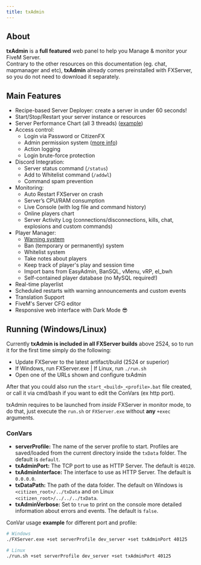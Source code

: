 ```yaml
---
title: txAdmin
---
```


## About
**txAdmin** is a **full featured** web panel to help you Manage & monitor your FiveM Server.  
Contrary to the other resources on this documentation (eg. chat, mapmanager and etc), **txAdmin** already comes preinstalled with FXServer, so you do not need to download it separately.

## Main Features
- Recipe-based Server Deployer: create a server in under 60 seconds!
- Start/Stop/Restart your server instance or resources
- Server Performance Chart (all 3 threads) ([example](https://i.imgur.com/k1R1ZXO.gif))
- Access control:
	- Login via Password or CitizenFX
	- Admin permission system ([more info](permissions))
	- Action logging
	- Login brute-force protection
- Discord Integration:
	- Server status command (`/status`)
	- Add to Whitelist command (`/addwl`)
	- Command spam prevention
- Monitoring:
	- Auto Restart FXServer on crash
	- Server’s CPU/RAM consumption
	- Live Console (with log file and command history)
	- Online players chart
	- Server Activity Log (connections/disconnections, kills, chat, explosions and custom commands)
- Player Manager:
	- [Warning system](https://www.youtube.com/watch?v=DeE0-5vtZ4E)
	- Ban (temporary or permanently) system
	- Whitelist system
	- Take notes about players
	- Keep track of player's play and session time
	- Import bans from EasyAdmin, BanSQL, vMenu, vRP, el_bwh
	- Self-contained player database (no MySQL required!)
- Real-time playerlist
- Scheduled restarts with warning announcements and custom events
- Translation Support
- FiveM's Server CFG editor
- Responsive web interface with Dark Mode 😎

## Running (Windows/Linux)
Currently **txAdmin is included in all FXServer builds** above 2524, so to run it for the first time simply do the following:
- Update FXServer to the latest artifact/build (2524 or superior)
- If Windows, run FXServer.exe | If Linux, run `./run.sh`
- Open one of the URLs shown and configure txAdmin

After that you could also run the `start_<build>_<profile>.bat` file created, or call it via cmd/bash if you want to edit the ConVars (ex http port).  
  
txAdmin requires to be launched from *inside* FXServer in monitor mode, to do that, just execute the `run.sh` or `FXServer.exe` without **any** `+exec` arguments.  
  
### ConVars
- **serverProfile:** The name of the server profile to start. Profiles are saved/loaded from the current directory inside the `txData` folder. The default is `default`.
- **txAdminPort:** The TCP port to use as HTTP Server. The default is `40120`.
- **txAdminInterface:** The interface to use as HTTP Server. The default is `0.0.0.0`.
- **txDataPath:** The path of the data folder. The default on Windows is `<citizen_root>/../txData` and on Linux `<citizen_root>/../../../txData`.
- **txAdminVerbose:** Set to `true` to print on the console more detailed information about errors and events. The default is `false`.
  
ConVar usage **example** for different port and profile:  
```bash
# Windows
./FXServer.exe +set serverProfile dev_server +set txAdminPort 40125

# Linux
./run.sh +set serverProfile dev_server +set txAdminPort 40125
```
